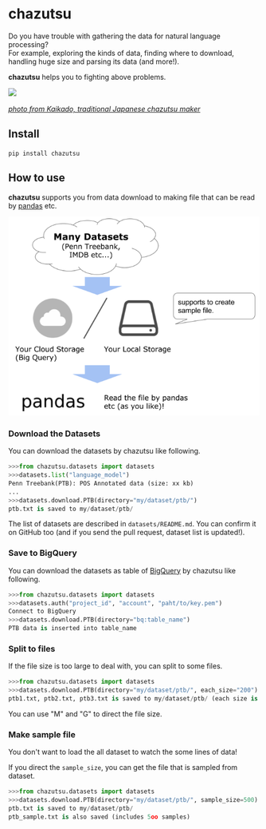 # chazutsu

Do you have trouble with gathering the data for natural language processing?  
For example, exploring the kinds of data, finding where to download, handling huge size and parsing its data (and more!).

**chazutsu** helps you to fighting above problems.

<img src="https://github.com/chakki-works/chazutsu/raw/master/docs/chazutsu.png" width="50">

*[photo from Kaikado, traditional Japanese chazutsu maker](http://www.kaikado.jp/english/goods/design.html)*

## Install

```
pip install chazutsu
```

## How to use

**chazutsu** supports you from data download to making file that can be read by [pandas](http://pandas.pydata.org/) etc.

![feature.png](./docs/feature.png)

### Download the Datasets

You can download the datasets by chazutsu like following.

```py
>>>from chazutsu.datasets import datasets
>>>datasets.list("language_model")
Penn Treebank(PTB): POS Annotated data (size: xx kb)
...
>>>datasets.download.PTB(directory="my/dataset/ptb/")
ptb.txt is saved to my/dataset/ptb/
```

The list of datasets are described in `datasets/README.md`. You can confirm it on GitHub too (and if you send the pull request, dataset list is updated!).

### Save to BigQuery

You can download the datasets as table of [BigQuery](https://cloud.google.com/bigquery/) by chazutsu like following.

```py
>>>from chazutsu.datasets import datasets
>>>datasets.auth("project_id", "account", "paht/to/key.pem")
Connect to BigQuery
>>>datasets.download.PTB(directory="bq:table_name")
PTB data is inserted into table_name
```

### Split to files

If the file size is too large to deal with, you can split to some files.

```py
>>>from chazutsu.datasets import datasets
>>>datasets.download.PTB(directory="my/dataset/ptb/", each_size="200")
ptb1.txt, ptb2.txt, ptb3.txt is saved to my/dataset/ptb/ (each size is 200kb)
```

You can use "M" and "G" to direct the file size.

### Make sample file

You don't want to load the all dataset to watch the some lines of data!

If you direct the `sample_size`, you can get the file that is sampled from dataset.

```py
>>>from chazutsu.datasets import datasets
>>>datasets.download.PTB(directory="my/dataset/ptb/", sample_size=500)
ptb.txt is saved to my/dataset/ptb/
ptb_sample.txt is also saved (includes 5oo samples)
```

